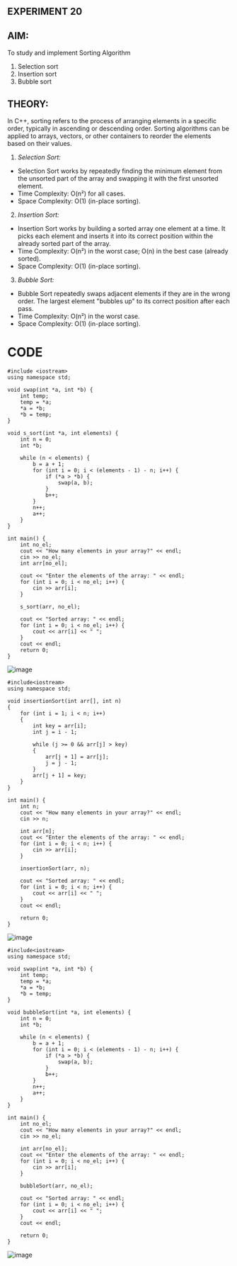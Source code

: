 ## EXPERIMENT 20

## AIM:

To study and implement Sorting Algorithm
1. Selection sort
2. Insertion sort
3. Bubble sort

## THEORY:

In C++, sorting refers to the process of arranging elements in a specific order, typically in ascending or descending order. Sorting algorithms can be applied to arrays, vectors, or other containers to reorder the elements based on their values.<br>

1. *Selection Sort:*
* Selection Sort works by repeatedly finding the minimum element from the unsorted part of the array and swapping it with the first unsorted element.
* Time Complexity: O(n²) for all cases.
* Space Complexity: O(1) (in-place sorting). <br>
2. *Insertion Sort:*
* Insertion Sort works by building a sorted array one element at a time. It picks each element and inserts it into its correct position within the already sorted part of the array.
* Time Complexity: O(n²) in the worst case; O(n) in the best case (already sorted).
* Space Complexity: O(1) (in-place sorting). <br>
3. *Bubble Sort:*
* Bubble Sort repeatedly swaps adjacent elements if they are in the wrong order. The largest element "bubbles up" to its correct position after each pass.
* Time Complexity: O(n²) in the worst case.
* Space Complexity: O(1) (in-place sorting). <br>

# CODE 

~~~
#include <iostream>
using namespace std;

void swap(int *a, int *b) {
    int temp;
    temp = *a;
    *a = *b;
    *b = temp;
}

void s_sort(int *a, int elements) {
    int n = 0;
    int *b;

    while (n < elements) {
        b = a + 1;
        for (int i = 0; i < (elements - 1) - n; i++) {
            if (*a > *b) {
                swap(a, b);
            }
            b++;
        }
        n++;
        a++;
    }
}

int main() {
    int no_el;
    cout << "How many elements in your array?" << endl;
    cin >> no_el;
    int arr[no_el];

    cout << "Enter the elements of the array: " << endl;
    for (int i = 0; i < no_el; i++) {
        cin >> arr[i];
    }

    s_sort(arr, no_el);

    cout << "Sorted array: " << endl;
    for (int i = 0; i < no_el; i++) {
        cout << arr[i] << " ";
    }
    cout << endl;
    return 0;
}
~~~
![image](https://github.com/user-attachments/assets/30ac2f9c-1a1a-49ac-975c-56bd1dd99b12)

~~~
#include<iostream>
using namespace std;

void insertionSort(int arr[], int n) 
{
    for (int i = 1; i < n; i++) 
    {
        int key = arr[i];
        int j = i - 1;

        while (j >= 0 && arr[j] > key) 
        {
            arr[j + 1] = arr[j];
            j = j - 1;
        }
        arr[j + 1] = key;
    }
}

int main() {
    int n;
    cout << "How many elements in your array?" << endl;
    cin >> n;
    
    int arr[n];
    cout << "Enter the elements of the array: " << endl;
    for (int i = 0; i < n; i++) {
        cin >> arr[i];
    }

    insertionSort(arr, n);

    cout << "Sorted array: " << endl;
    for (int i = 0; i < n; i++) {
        cout << arr[i] << " ";
    }
    cout << endl;
    
    return 0;
}
~~~
![image](https://github.com/user-attachments/assets/b7e21769-f0be-4034-9860-94b4f4d061a3)

~~~
#include<iostream>
using namespace std;

void swap(int *a, int *b) {
    int temp;
    temp = *a;
    *a = *b;
    *b = temp;
}

void bubbleSort(int *a, int elements) {
    int n = 0;
    int *b;

    while (n < elements) {
        b = a + 1;
        for (int i = 0; i < (elements - 1) - n; i++) {
            if (*a > *b) {
                swap(a, b);
            }
            b++;
        }
        n++;
        a++;
    }
}

int main() {
    int no_el;
    cout << "How many elements in your array?" << endl;
    cin >> no_el;

    int arr[no_el];
    cout << "Enter the elements of the array: " << endl;
    for (int i = 0; i < no_el; i++) {
        cin >> arr[i];
    }

    bubbleSort(arr, no_el);

    cout << "Sorted array: " << endl;
    for (int i = 0; i < no_el; i++) {
        cout << arr[i] << " ";
    }
    cout << endl;

    return 0;
}
~~~
![image](https://github.com/user-attachments/assets/cf7b2c09-c137-4137-9fb3-69ad9ef4e113)
